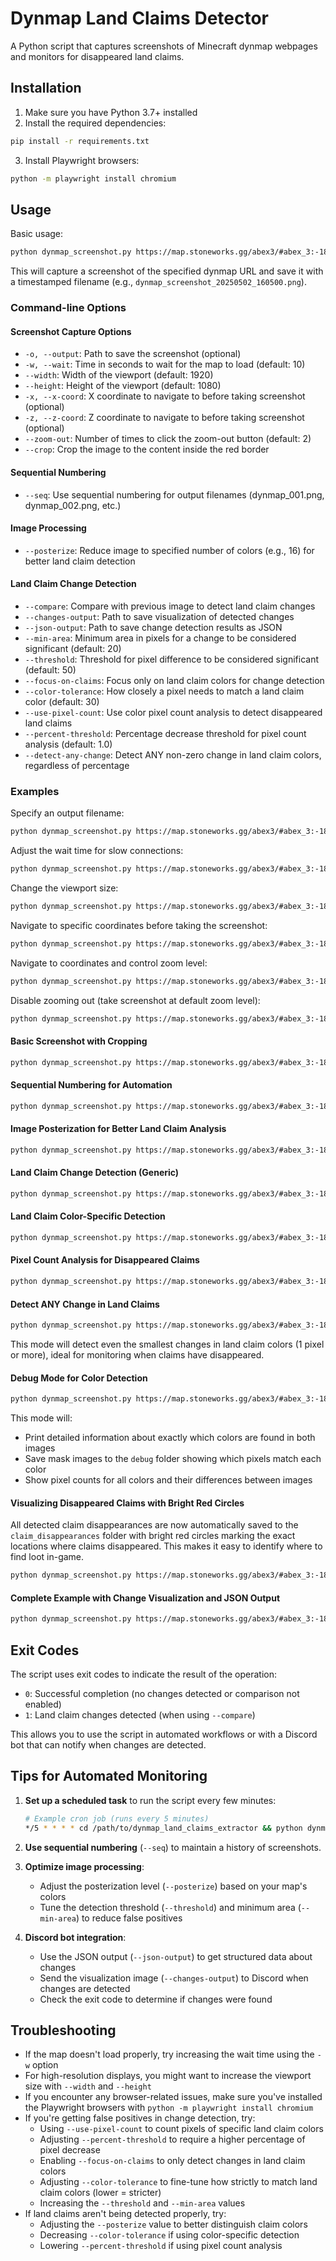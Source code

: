 # Dynmap Land Claims Detector

A Python script that captures screenshots of Minecraft dynmap webpages and monitors for disappeared land claims.

## Installation

1. Make sure you have Python 3.7+ installed
2. Install the required dependencies:

```bash
pip install -r requirements.txt
```

3. Install Playwright browsers:

```bash
python -m playwright install chromium
```

## Usage

Basic usage:

```bash
python dynmap_screenshot.py https://map.stoneworks.gg/abex3/#abex_3:-1874:0:143:1500:0:0:0:0:perspective
```

This will capture a screenshot of the specified dynmap URL and save it with a timestamped filename (e.g., `dynmap_screenshot_20250502_160500.png`).

### Command-line Options

#### Screenshot Capture Options
- `-o, --output`: Path to save the screenshot (optional)
- `-w, --wait`: Time in seconds to wait for the map to load (default: 10)
- `--width`: Width of the viewport (default: 1920)
- `--height`: Height of the viewport (default: 1080)
- `-x, --x-coord`: X coordinate to navigate to before taking screenshot (optional)
- `-z, --z-coord`: Z coordinate to navigate to before taking screenshot (optional)
- `--zoom-out`: Number of times to click the zoom-out button (default: 2)
- `--crop`: Crop the image to the content inside the red border

#### Sequential Numbering
- `--seq`: Use sequential numbering for output filenames (dynmap_001.png, dynmap_002.png, etc.)

#### Image Processing 
- `--posterize`: Reduce image to specified number of colors (e.g., 16) for better land claim detection

#### Land Claim Change Detection
- `--compare`: Compare with previous image to detect land claim changes
- `--changes-output`: Path to save visualization of detected changes
- `--json-output`: Path to save change detection results as JSON
- `--min-area`: Minimum area in pixels for a change to be considered significant (default: 20)
- `--threshold`: Threshold for pixel difference to be considered significant (default: 50)
- `--focus-on-claims`: Focus only on land claim colors for change detection
- `--color-tolerance`: How closely a pixel needs to match a land claim color (default: 30)
- `--use-pixel-count`: Use color pixel count analysis to detect disappeared land claims
- `--percent-threshold`: Percentage decrease threshold for pixel count analysis (default: 1.0)
- `--detect-any-change`: Detect ANY non-zero change in land claim colors, regardless of percentage

### Examples

Specify an output filename:

```bash
python dynmap_screenshot.py https://map.stoneworks.gg/abex3/#abex_3:-1874:0:143:1500:0:0:0:0:perspective -o my_map.png
```

Adjust the wait time for slow connections:

```bash
python dynmap_screenshot.py https://map.stoneworks.gg/abex3/#abex_3:-1874:0:143:1500:0:0:0:0:perspective -w 15
```

Change the viewport size:

```bash
python dynmap_screenshot.py https://map.stoneworks.gg/abex3/#abex_3:-1874:0:143:1500:0:0:0:0:perspective --width 2560 --height 1440
```

Navigate to specific coordinates before taking the screenshot:

```bash
python dynmap_screenshot.py https://map.stoneworks.gg/abex3/#abex_3:-1874:0:143:1500:0:0:0:0:perspective -x -6780 -z 5093
```

Navigate to coordinates and control zoom level:

```bash
python dynmap_screenshot.py https://map.stoneworks.gg/abex3/#abex_3:-1874:0:143:1500:0:0:0:0:perspective -x -6780 -z 5093 --zoom-out 3
```

Disable zooming out (take screenshot at default zoom level):

```bash
python dynmap_screenshot.py https://map.stoneworks.gg/abex3/#abex_3:-1874:0:143:1500:0:0:0:0:perspective -x -6780 -z 5093 --zoom-out 0
```

#### Basic Screenshot with Cropping

```bash
python dynmap_screenshot.py https://map.stoneworks.gg/abex3/#abex_3:-1874:0:143:1500:0:0:0:0:perspective -x -6780 -z 5093 --crop
```

#### Sequential Numbering for Automation

```bash
python dynmap_screenshot.py https://map.stoneworks.gg/abex3/#abex_3:-1874:0:143:1500:0:0:0:0:perspective -x -6780 -z 5093 --crop --seq
```

#### Image Posterization for Better Land Claim Analysis

```bash
python dynmap_screenshot.py https://map.stoneworks.gg/abex3/#abex_3:-1874:0:143:1500:0:0:0:0:perspective -x -6780 -z 5093 --crop --posterize 16 --seq
```

#### Land Claim Change Detection (Generic)

```bash
python dynmap_screenshot.py https://map.stoneworks.gg/abex3/#abex_3:-1874:0:143:1500:0:0:0:0:perspective -x -6780 -z 5093 --crop --posterize 16 --seq --compare
```

#### Land Claim Color-Specific Detection

```bash
python dynmap_screenshot.py https://map.stoneworks.gg/abex3/#abex_3:-1874:0:143:1500:0:0:0:0:perspective -x -6780 -z 5093 --crop --posterize 16 --seq --compare --focus-on-claims --color-tolerance 30
```

#### Pixel Count Analysis for Disappeared Claims

```bash
python dynmap_screenshot.py https://map.stoneworks.gg/abex3/#abex_3:-1874:0:143:1500:0:0:0:0:perspective -x -6780 -z 5093 --crop --posterize 16 --seq --compare --use-pixel-count --percent-threshold 1
```

#### Detect ANY Change in Land Claims

```bash
python dynmap_screenshot.py https://map.stoneworks.gg/abex3/#abex_3:-1874:0:143:1500:0:0:0:0:perspective -x -6780 -z 5093 --crop --posterize 16 --seq --compare --use-pixel-count --detect-any-change
```

This mode will detect even the smallest changes in land claim colors (1 pixel or more), ideal for monitoring when claims have disappeared.

#### Debug Mode for Color Detection

```bash
python dynmap_screenshot.py https://map.stoneworks.gg/abex3/#abex_3:-1874:0:143:1500:0:0:0:0:perspective -x -6780 -z 5093 --crop --posterize 16 --seq --compare --use-pixel-count --debug
```

This mode will:
- Print detailed information about exactly which colors are found in both images
- Save mask images to the `debug` folder showing which pixels match each color
- Show pixel counts for all colors and their differences between images

#### Visualizing Disappeared Claims with Bright Red Circles

All detected claim disappearances are now automatically saved to the `claim_disappearances` folder with bright red circles marking the exact locations where claims disappeared. This makes it easy to identify where to find loot in-game.

```bash
python dynmap_screenshot.py https://map.stoneworks.gg/abex3/#abex_3:-1874:0:143:1500:0:0:0:0:perspective -x -6780 -z 5093 --crop --posterize 16 --seq --compare --use-pixel-count
```

#### Complete Example with Change Visualization and JSON Output

```bash
python dynmap_screenshot.py https://map.stoneworks.gg/abex3/#abex_3:-1874:0:143:1500:0:0:0:0:perspective -x -6780 -z 5093 --zoom-out 2 --width 2048 --height 1200 --crop --posterize 16 --seq --compare --changes-output changes.png --json-output changes.json
```

## Exit Codes

The script uses exit codes to indicate the result of the operation:

- `0`: Successful completion (no changes detected or comparison not enabled)
- `1`: Land claim changes detected (when using `--compare`)

This allows you to use the script in automated workflows or with a Discord bot that can notify when changes are detected.

## Tips for Automated Monitoring

1. **Set up a scheduled task** to run the script every few minutes:
   ```bash
   # Example cron job (runs every 5 minutes)
   */5 * * * * cd /path/to/dynmap_land_claims_extractor && python dynmap_screenshot.py <ARGS> >> dynmap_monitor.log 2>&1
   ```

2. **Use sequential numbering** (`--seq`) to maintain a history of screenshots.

3. **Optimize image processing**:
   - Adjust the posterization level (`--posterize`) based on your map's colors
   - Tune the detection threshold (`--threshold`) and minimum area (`--min-area`) to reduce false positives

4. **Discord bot integration**:
   - Use the JSON output (`--json-output`) to get structured data about changes
   - Send the visualization image (`--changes-output`) to Discord when changes are detected
   - Check the exit code to determine if changes were found

## Troubleshooting

- If the map doesn't load properly, try increasing the wait time using the `-w` option
- For high-resolution displays, you might want to increase the viewport size with `--width` and `--height`
- If you encounter any browser-related issues, make sure you've installed the Playwright browsers with `python -m playwright install chromium`
- If you're getting false positives in change detection, try:
  - Using `--use-pixel-count` to count pixels of specific land claim colors
  - Adjusting `--percent-threshold` to require a higher percentage of pixel decrease
  - Enabling `--focus-on-claims` to only detect changes in land claim colors
  - Adjusting `--color-tolerance` to fine-tune how strictly to match land claim colors (lower = stricter)
  - Increasing the `--threshold` and `--min-area` values
- If land claims aren't being detected properly, try:
  - Adjusting the `--posterize` value to better distinguish claim colors
  - Decreasing `--color-tolerance` if using color-specific detection
  - Lowering `--percent-threshold` if using pixel count analysis
